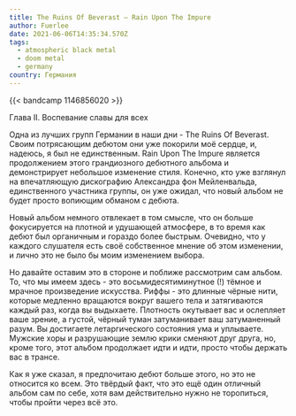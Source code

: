 ```yaml
---
title: The Ruins Of Beverast — Rain Upon The Impure
author: Fuerlee
date: 2021-06-06T14:35:34.570Z
tags:
  - atmospheric black metal
  - doom metal
  - germany
country: Германия
---
```

{{< bandcamp 1146856020 >}}

Глава II. Воспевание славы для всех



Одна из лучших групп Германии в наши дни - The Ruins Of Beverast. Своим потрясающим дебютом они уже покорили моё сердце, и, надеюсь, я был не единственным. Rain Upon The Impure является продолжением этого грандиозного дебютного альбома и демонстрирует небольшое изменение стиля. Конечно, кто уже взглянул на впечатляющую дискографию Александра фон Мейленвальда, единственного участника группы, он уже ожидал, что новый альбом не будет просто вопиющим обманом с дебюта.



Новый альбом немного отвлекает в том смысле, что он больше фокусируется на плотной и удушающей атмосфере, в то время как дебют был органичным и гораздо более быстрым. Очевидно, что у каждого слушателя есть своё собственное мнение об этом изменении, и лично это не было бы моим изменением выбора.



Но давайте оставим это в стороне и поближе рассмотрим сам альбом. То, что мы имеем здесь - это восьмидесятиминутное (!) тёмное и мрачное произведение искусства. Риффы - это длинные чёрные нити, которые медленно вращаются вокруг вашего тела и затягиваются каждый раз, когда вы выдыхаете. Плотность окутывает вас и ослепляет ваше зрение, а густой, чёрный туман затуманивает ваш затуманенный разум. Вы достигаете летаргического состояния ума и уплываете. Мужские хоры и разрушающие землю крики сменяют друг друга, но, кроме того, этот альбом продолжает идти и идти, просто чтобы держать вас в трансе.



Как я уже сказал, я предпочитаю дебют больше этого, но это не относится ко всем. Это твёрдый факт, что это ещё один отличный альбом сам по себе, хотя вам действительно нужно не торопиться, чтобы пройти через всё это.